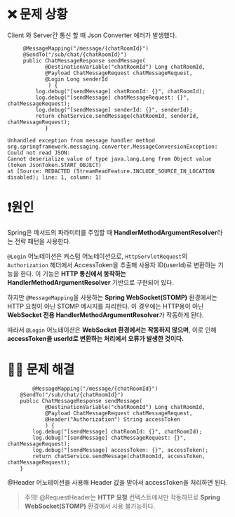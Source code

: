 <h1 id="❌-문제-상황">❌ 문제 상황</h1>
<p>Client 와 Server간 통신 할 때 Json Converter 에러가 발생했다.</p>
<pre><code class="language-java">     @MessageMapping(&quot;/message/{chatRoomId}&quot;)
     @SendTo(&quot;/sub/chat/{chatRoomId}&quot;)
     public ChatMessageResponse sendMessage(
            @DestinationVariable(&quot;chatRoomId&quot;) Long chatRoomId,
            @Payload ChatMessageRequest chatMessageRequest,
            @Login Long senderId
             ) {
         log.debug(&quot;[sendMessage] chatRoomId: {}&quot;, chatRoomId);
         log.debug(&quot;[sendMessage] chatMessageRequest: {}&quot;, chatMessageRequest);
         log.debug(&quot;[sendMessage] senderId: {}&quot;, senderId);
         return chatService.sendMessage(chatRoomId, senderId, chatMessageRequest);
            }
</code></pre>
<pre><code class="language-java">Unhandled exception from message handler method
org.springframework.messaging.converter.MessageConversionException: Could not read JSON: 
Cannot deserialize value of type java.lang.Long from Object value (token JsonToken.START_OBJECT)
at [Source: REDACTED (StreamReadFeature.INCLUDE_SOURCE_IN_LOCATION disabled); line: 1, column: 1]</code></pre>
<h1 id="❗원인">❗원인</h1>
<p>Spring은 메서드의 파라미터를 주입할 때 <strong>HandlerMethodArgumentResolver</strong>라는 전략 패턴을 사용한다.</p>
<p><code>@Login</code> 어노테이션은 커스텀 어노테이션으로, <code>HttpServletRequest</code>의 <code>Authorization</code> 헤더에서 AccessToken을 추출해 사용자 ID(userId)로 변환하는 기능을 한다. 이 기능은 <strong>HTTP 통신에서 동작하는 HandlerMethodArgumentResolver</strong> 기반으로 구현되어 있다.</p>
<p>하지만 <code>@MessageMapping</code>을 사용하는 <strong>Spring WebSocket(STOMP)</strong> 환경에서는 HTTP 요청이 아닌 STOMP 메시지를 처리한다. 이 경우에는 HTTP용이 아닌 <strong>WebSocket 전용 HandlerMethodArgumentResolver</strong>가 작동하게 된다.</p>
<p>따라서 <code>@Login</code> 어노테이션은 <strong>WebSocket 환경에서는 작동하지 않으며</strong>, 이로 인해 <strong>accessToken을 userId로 변환하는 처리에서 오류가 발생한 것이다.</strong></p>
<h1 id="👨💻-문제-해결">👨‍💻 문제 해결</h1>
<pre><code class="language-java">        @MessageMapping(&quot;/message/{chatRoomId}&quot;)
    @SendTo(&quot;/sub/chat/{chatRoomId}&quot;)
    public ChatMessageResponse sendMessage(
            @DestinationVariable(&quot;chatRoomId&quot;) Long chatRoomId,
            @Payload ChatMessageRequest chatMessageRequest,
            @Header(&quot;Authorization&quot;) String accessToken
            ) {
        log.debug(&quot;[sendMessage] chatRoomId: {}&quot;, chatRoomId);
        log.debug(&quot;[sendMessage] chatMessageRequest: {}&quot;, chatMessageRequest);
        log.debug(&quot;[sendMessage] accessToken: {}&quot;, accessToken);
        return chatService.sendMessage(chatRoomId, accessToken, chatMessageRequest);
    }</code></pre>
<p>@Header 어노테이션을 사용해 Header 값을 받아서 accessToken을 처리하면 된다.</p>
<blockquote>
<p>주의!
@RequestHeader는 <strong>HTTP 요청</strong> 컨텍스트에서만 작동하므로 <strong>Spring WebSocket(STOMP)</strong> 환경에서 사용 불가능하다.</p>
</blockquote>